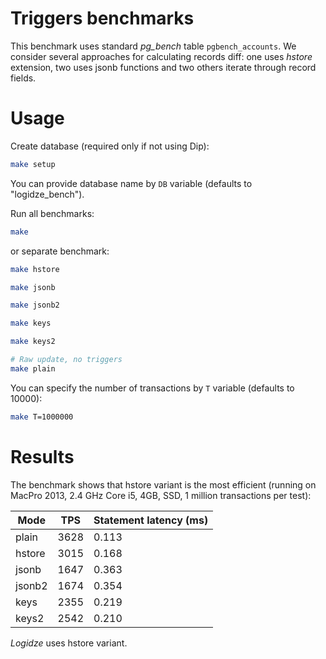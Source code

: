 # Triggers benchmarks

This benchmark uses standard _pg\_bench_ table `pgbench_accounts`.
We consider several approaches for calculating records diff: one uses _hstore_ extension, two uses jsonb functions and two others iterate through record fields.

# Usage

Create database (required only if not using Dip):

```sh
make setup
```

You can provide database name by `DB` variable (defaults to "logidze_bench").

Run all benchmarks:

```sh
make
```

or separate benchmark:

```sh
make hstore

make jsonb

make jsonb2

make keys

make keys2

# Raw update, no triggers
make plain
```

You can specify the number of transactions by `T` variable (defaults to 10000):

```sh
make T=1000000
```

# Results

The benchmark shows that hstore variant is the most efficient (running on MacPro 2013, 2.4 GHz Core i5, 4GB, SSD, 1 million transactions per test):

|Mode    | TPS  | Statement latency (ms) |
|--------|------|------------------------|
| plain  | 3628 | 0.113                  |
| hstore | 3015 | 0.168                  |
| jsonb  | 1647 | 0.363                  |
| jsonb2 | 1674 | 0.354                  |
| keys   | 2355 | 0.219                  |
| keys2  | 2542 | 0.210                  |

_Logidze_ uses hstore variant.
